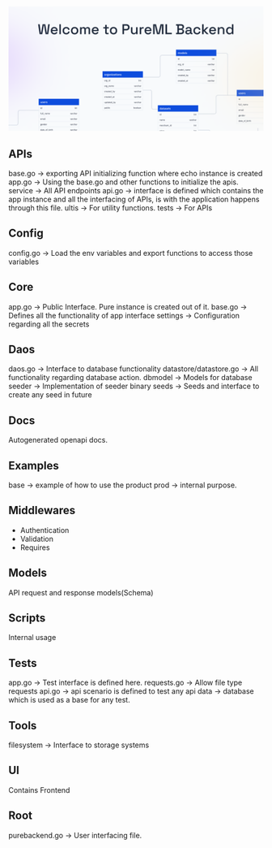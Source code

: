 [![PureML](../../assets/BackendCoverImg.png)](https://pureml.com)

## APIs

base.go -> exporting API initializing function where echo instance is created
app.go -> Using the base.go and other functions to initialize the apis.
service -> All API endpoints
api.go -> interface is defined which contains the app instance and all the interfacing of APIs, is with the application happens through this file.
ultis -> For utility functions.
tests -> For APIs

## Config

config.go -> Load the env variables and export functions to access those variables

## Core

app.go -> Public Interface. Pure instance is created out of it.
base.go -> Defines all the functionality of app interface
settings -> Configuration regarding all the secrets

## Daos

daos.go -> Interface to database functionality
datastore/datastore.go -> All functionality regarding database action.
dbmodel -> Models for database
seeder -> Implementation of seeder binary
seeds -> Seeds and interface to create any seed in future

## Docs

Autogenerated openapi docs.

## Examples

base -> example of how to use the product
prod -> internal purpose.

## Middlewares

- Authentication
- Validation
- Requires

## Models

API request and response models(Schema)

## Scripts

Internal usage

## Tests

app.go -> Test interface is defined here.
requests.go -> Allow file type requests
api.go -> api scenario is defined to test any api
data -> database which is used as a base for any test.

## Tools

filesystem -> Interface to storage systems

## UI

Contains Frontend

## Root

purebackend.go -> User interfacing file.
